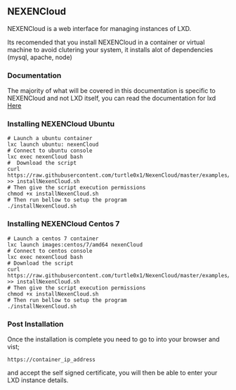 ## NEXENCloud

NEXENCloud is a web interface for managing instances of LXD.

Its recomended that you install NEXENCloud in a container or virtual machine to avoid
clutering your system, it installs alot of dependencies (mysql, apache, node)

### Documentation

The majority of what will be covered in this documentation is specific to NEXENCloud
and not LXD itself, you can read the documentation for lxd <a href="https://lxd.readthedocs.io/" target="_blank"> Here </a>

### Installing NEXENCloud Ubuntu
```
# Launch a ubuntu container
lxc launch ubuntu: nexenCloud
# Connect to ubuntu console
lxc exec nexenCloud bash
#  Download the script
curl https://raw.githubusercontent.com/turtle0x1/NexenCloud/master/examples/install_with_clone.sh >> installNexenCloud.sh
# Then give the script execution permissions
chmod +x installNexenCloud.sh
# Then run bellow to setup the program
./installNexenCloud.sh
```
### Installing NEXENCloud Centos 7
```
# Launch a centos 7 container
lxc launch images:centos/7/amd64 nexenCloud
# Connect to centos console
lxc exec nexenCloud bash
# Download the script
curl https://raw.githubusercontent.com/turtle0x1/NexenCloud/master/examples/install_with_clone_centos7.sh >> installNexenCloud.sh
# Then give the script execution permissions
chmod +x installNexenCloud.sh
# Then run bellow to setup the program
./installNexenCloud.sh
```

### Post Installation
Once the installation is complete you need to go to into your browser and vist;

`https://container_ip_address`

and accept the self signed certificate, you will then be able to enter your LXD instance
details.
